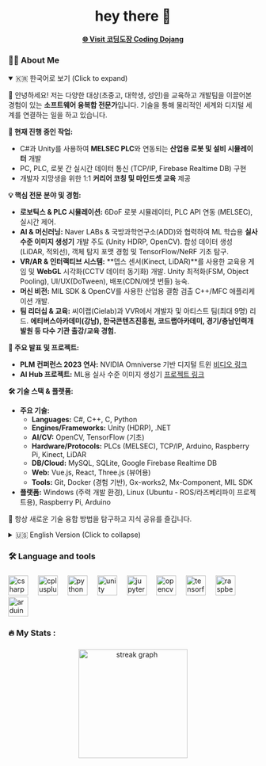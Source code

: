 <h1 align="center">hey there 👋</h1>

<p align="center">
  <a href="https://bit.ly/3RwRf0G" target="_blank"><strong>🌐 Visit 코딩도장 Coding Dojang</strong></a>
</p>

###

<h3 align="left">👩‍💻  About Me</h3>

<p align="left">
<details open>
<summary>🇰🇷 한국어로 보기 (Click to expand)</summary>

👋 안녕하세요! 저는 다양한 대상(초중고, 대학생, 성인)을 교육하고 개발팀을 이끌어본 경험이 있는 **소프트웨어 융복합 전문가**입니다. 기술을 통해 물리적인 세계와 디지털 세계를 연결하는 일을 하고 있습니다.


**🔭 현재 진행 중인 작업:**
*   C#과 Unity를 사용하여 **MELSEC PLC**와 연동되는 **산업용 로봇 및 설비 시뮬레이터** 개발
*   PC, PLC, 로봇 간 실시간 데이터 통신 (TCP/IP, Firebase Realtime DB) 구현
*   개발자 지망생을 위한 1:1 **커리어 코칭 및 마인드셋 교육** 제공


**💡 핵심 전문 분야 및 경험:**
*   **로보틱스 & PLC 시뮬레이션:** 6DoF 로봇 시뮬레이터, PLC API 연동 (MELSEC), 실시간 제어.
*   **AI & 머신러닝:** Naver LABs & 국방과학연구소(ADD)와 협력하여 ML 학습용 **실사 수준 이미지 생성기** 개발 주도 (Unity HDRP, OpenCV). 합성 데이터 생성 (LiDAR, 적외선), 객체 탐지 포맷 경험 및 TensorFlow/NeRF 기초 탐구.
*   **VR/AR & 인터랙티브 시스템:** **뎁스 센서(Kinect, LiDAR)**를 사용한 교육용 게임 및 **WebGL** 시각화(CCTV 데이터 동기화) 개발. Unity 최적화(FSM, Object Pooling), UI/UX(DoTween), 배포(CDN/에셋 번들) 능숙.
*   **머신 비전:** MIL SDK & OpenCV를 사용한 산업용 결함 검출 C++/MFC 애플리케이션 개발.
*   **팀 리더십 & 교육:** 씨이랩(Cielab)과 VVR에서 개발자 및 아티스트 팀(최대 9명) 리드. **에티버스아카데미(강남), 한국콘텐츠진흥원, 코드랩아카데미, 경기/충남인력개발원 등 다수 기관 출강/교육 경험.**


**🎤 주요 발표 및 프로젝트:**
*   **PLM 컨퍼런스 2023 연사:** NVIDIA Omniverse 기반 디지털 트윈 [비디오 링크](https://youtu.be/WrpE6T8RTzY?si=2OPZuWetvqwM1LJN)
*   **AI Hub 프로젝트:** ML용 실사 수준 이미지 생성기 [프로젝트 링크](https://www.aihub.or.kr/aihubdata/data/view.do?currMenu=115&topMenu=100&dataSetSn=71604)


**🛠️ 기술 스택 & 플랫폼:**
*   **주요 기술:**
    *   **Languages:** C#, C++, C, Python
    *   **Engines/Frameworks:** Unity (HDRP), .NET
    *   **AI/CV:** OpenCV, TensorFlow (기초)
    *   **Hardware/Protocols:** PLCs (MELSEC), TCP/IP, Arduino, Raspberry Pi, Kinect, LiDAR
    *   **DB/Cloud:** MySQL, SQLite, Google Firebase Realtime DB
    *   **Web:** Vue.js, React, Three.js (뷰어용)
    *   **Tools:** Git, Docker (경험 기반), Gx-works2, Mx-Component, MIL SDK
*   **플랫폼:** Windows (주력 개발 환경), Linux (Ubuntu - ROS/라즈베리파이 프로젝트용), Raspberry Pi, Arduino


🌱 항상 새로운 기술 융합 방법을 탐구하고 지식 공유를 즐깁니다.

</details>

<details>  <!-- 'open' 속성으로 영어를 기본으로 보이게 설정 -->
<summary>🇺🇸 English Version (Click to collapse)</summary>
👋 Hi, I'm a **Software Convergence Specialist** with experience teaching diverse audiences (K-12, University, Adults) and leading development teams. I bridge the physical and digital worlds through technology.


**🔭 I’m currently working on:**
*   Developing **Industrial Robot & Equipment Simulators** integrated with **MELSEC PLCs** using C# and Unity.
*   Implementing real-time data communication (TCP/IP, Firebase Realtime DB) between PCs, PLCs, and Robots.
*   Providing 1:1 **career coaching and mindset training** for aspiring developers.


**💡 Core Expertise & Experience:**
*   **Robotics & PLC Simulation:** 6DoF robot simulators, PLC API integration (MELSEC), real-time control.
*   **AI & Machine Learning:** Led development of **Photo-Realistic Image Generators** for ML training (Unity HDRP, OpenCV) in collaboration with Naver LABs & ADD. Experience with synthetic data generation (LiDAR, Infrared), object detection formats, and basic TensorFlow/NeRF exploration.
*   **VR/AR & Interactive Systems:** Developed educational games using **Depth Sensors (Kinect, LiDAR)** and **WebGL** visualizations (CCTV data sync). Proficient in Unity optimization (FSM, Object Pooling), UI/UX (DoTween), and deployment (CDN/Asset Bundles).
*   **Machine Vision:** Developed C++/MFC applications for industrial defect detection using MIL SDK & OpenCV.
*   **Team Leadership & Education:** Led teams of developers and artists (up to 9 members) at Cielab and VVR. **Experienced instructor/lecturer at various institutions including Ethiverce Academy (Gangnam), KOCCA (Korea Creative Content Agency), Code Lab Academy, Gyeonggi/Chungnam HRD Centers.**


**🎤 Notable Talks & Projects:**
*   **Speaker @ PLM Conference 2023:** Digital Twin based on NVIDIA Omniverse [Video Link](https://youtu.be/WrpE6T8RTzY?si=2OPZuWetvqwM1LJN)
*   **AI Hub Project:** Photo-Realistic Image Generator for ML [Project Link](https://www.aihub.or.kr/aihubdata/data/view.do?currMenu=115&topMenu=100&dataSetSn=71604)


**🛠️ Tech Stack & Platforms:**
*   **Key Technologies:**
    *   **Languages:** C#, C++, C, Python
    *   **Engines/Frameworks:** Unity (HDRP), .NET
    *   **AI/CV:** OpenCV, TensorFlow (Basic)
    *   **Hardware/Protocols:** PLCs (MELSEC), TCP/IP, Arduino, Raspberry Pi, Kinect, LiDAR
    *   **DB/Cloud:** MySQL, SQLite, Google Firebase Realtime DB
    *   **Web:** Vue.js, React, Three.js (for viewers)
    *   **Tools:** Git, Docker (Implied), Gx-works2, Mx-Component, MIL SDK
*   **Platforms:** Windows (Primary Dev Environment), Linux (Ubuntu - for ROS/Raspberry Pi projects), Raspberry Pi, Arduino


🌱 Always exploring new ways to fuse different technologies and enjoy sharing knowledge.

</details>


</p>

###

<h3 align="left">🛠 Language and tools</h3>

###

<div align="left">
  <img src="https://cdn.jsdelivr.net/gh/devicons/devicon/icons/csharp/csharp-original.svg" height="40" alt="csharp logo"  />
  <img width="12" />
  <img src="https://cdn.jsdelivr.net/gh/devicons/devicon/icons/cplusplus/cplusplus-original.svg" height="40" alt="cplusplus logo"  />
  <img width="12" />
  <img src="https://cdn.jsdelivr.net/gh/devicons/devicon/icons/python/python-original.svg" height="40" alt="python logo"  />
  <img width="12" />
  <img src="https://cdn.jsdelivr.net/gh/devicons/devicon/icons/unity/unity-original.svg" height="40" alt="unity logo"  />
  <img width="12" />
  <img src="https://cdn.jsdelivr.net/gh/devicons/devicon/icons/jupyter/jupyter-original.svg" height="40" alt="jupyter logo"  />
  <img width="12" />
  <img src="https://cdn.jsdelivr.net/gh/devicons/devicon/icons/opencv/opencv-original.svg" height="40" alt="opencv logo"  />
  <img width="12" />
  <img src="https://cdn.jsdelivr.net/gh/devicons/devicon/icons/tensorflow/tensorflow-original.svg" height="40" alt="tensorflow logo"  />
  <img width="12" />
  <img src="https://cdn.jsdelivr.net/gh/devicons/devicon/icons/raspberrypi/raspberrypi-original.svg" height="40" alt="raspberrypi logo"  />
  <img width="12" />
  <img src="https://cdn.jsdelivr.net/gh/devicons/devicon/icons/arduino/arduino-original.svg" height="40" alt="arduino logo"  />
</div>

###

<h3 align="left">🔥   My Stats :</h3>

###

<div align="center">
  <img src="https://streak-stats.demolab.com?user=henry2craftman&locale=en&mode=daily&theme=dark&hide_border=false&border_radius=5&order=3" height="220" alt="streak graph"  />
</div>

###
